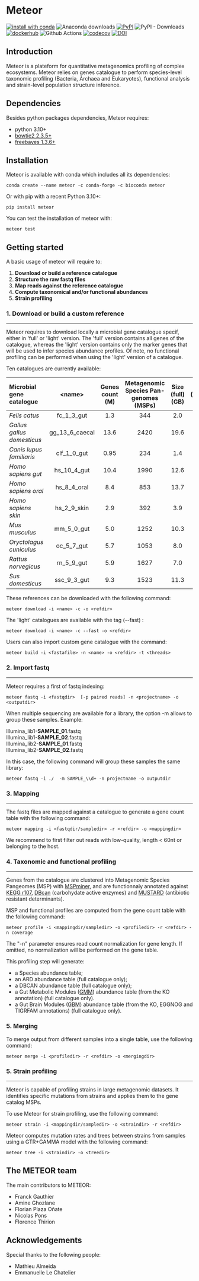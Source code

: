 # Meteor

[![install with conda](https://img.shields.io/conda/vn/bioconda/meteor?color=green&label=bioconda%2Fmeteor&logo=anaconda)](https://anaconda.org/bioconda/meteor)
![Anaconda downloads](https://anaconda.org/bioconda/meteor/badges/downloads.svg)
[![PyPI](https://img.shields.io/pypi/v/METEOR?label=pypi%20package)](https://pypi.org/project/meteor/)
![PyPI - Downloads](https://img.shields.io/pypi/dm/meteor?label=meteor%20on%20PyPi)
[![dockerhub](https://img.shields.io/docker/v/aghozlane/meteor?label=aghozlane/meteor&logo=docker)](https://hub.docker.com/r/aghozlane/meteor/)
![Github Actions](https://github.com/metagenopolis/meteor/actions/workflows/main.yml/badge.svg)
[![codecov](https://codecov.io/gh/metagenopolis/meteor/graph/badge.svg?token=AXAEIUY7DX)](https://codecov.io/gh/metagenopolis/meteor)
[![DOI](https://zenodo.org/badge/722959292.svg)](https://zenodo.org/doi/10.5281/zenodo.10912587)

## Introduction

Meteor is a plateform for quantitative metagenomics profiling of complex ecosystems.
Meteor relies on genes catalogue to perform species-level taxonomic profiling (Bacteria, Archaea and Eukaryotes), functional analysis and strain-level population structure inference.


## Dependencies

Besides python packages dependencies, Meteor requires:
- python 3.10+
- [bowtie2 2.3.5+](https://github.com/BenLangmead/bowtie2)
- [freebayes 1.3.6+](https://github.com/freebayes/freebayes)

## Installation

Meteor is available with conda which includes all its dependencies:
```
conda create --name meteor -c conda-forge -c bioconda meteor
```

Or with pip with a recent Python 3.10+:
```
pip install meteor
```
You can test the installation of meteor with:
```
meteor test
```
## Getting started

A basic usage of meteor will require to:
1. **Download or build a reference catalogue**
2. **Structure the raw fastq files**
3. **Map reads against the reference catalogue**
4. **Compute taxonomical and/or functional abundances**
5. **Strain profiling**

### 1. Download or build a custom reference
-------------------------------------------

Meteor requires to download locally a microbial gene catalogue specif, either in 'full' or 'light' version. The 'full' version contains all genes of the catalogue, whereas the 'light' version contains only the marker genes that will be used to infer species abundance profiles. Of note, no functional profiling can be performed when using the 'light' version of a catalogue.

Ten catalogues are currently available:

|  Microbial gene catalogue | \<name\> | Genes count (M) | Metagenomic Species Pan-genomes (MSPs) |Size (full) (GB) | Size (light) (GB)  | Description  |
|:---|:---:|:---:|:---:|:---:|:---:|:---:|
|  *Felis catus* | fc_1_3_gut  | 1.3  | 344 | 2.0 | 0.2 |[link](https://zenodo.org/records/12820763)
|  *Gallus gallus domesticus* | gg_13_6_caecal  | 13.6  | 2420 | 19.6 | 1.2 |[link](https://zenodo.org/records/12820776)
|  *Canis lupus familiaris* | clf_1_0_gut  | 0.95  | 234 | 1.4 | 0.1 |[link](https://zenodo.org/records/12820719)
| *Homo sapiens gut* |  hs_10_4_gut | 10.4  | 1990 | 12.6 | 0.7 |[link](https://zenodo.org/records/12820832)
| *Homo sapiens oral*  |  hs_8_4_oral | 8.4  | 853 | 13.7 | 0.5 |[link](https://zenodo.org/records/14181351)
| *Homo sapiens skin*  |  hs_2_9_skin | 2.9  | 392 | 3.9 | 0.2 |[link](https://zenodo.org/records/12820845)
| *Mus musculus*  | mm_5_0_gut  | 5.0  | 1252 | 10.3 | 0.6 |[link](https://zenodo.org/records/12821471)
| *Oryctolagus cuniculus* | oc_5_7_gut  | 5.7 | 1053 | 8.0 | 0.4 |[link](https://zenodo.org/records/12821585)
| *Rattus norvegicus* | rn_5_9_gut  | 5.9 | 1627 | 7.0 | 0.6 |[link](https://zenodo.org/records/13119584)
| *Sus domesticus* | ssc_9_3_gut  | 9.3  | 1523 | 11.3 | 0.7 |[link](https://zenodo.org/records/13119585)

These references can be downloaded with the following command:
```
meteor download -i <name> -c -o <refdir>
```
The 'light' catalogues are available with the tag (--fast) :
```
meteor download -i <name> -c --fast -o <refdir>
```

Users can also import custom gene catalogue with the command:
```
meteor build -i <fastafile> -n <name> -o <refdir> -t <threads>
```

### 2. Import fastq
-------------------
Meteor requires a first of fastq indexing:
```
meteor fastq -i <fastqdir>  [-p paired reads] -n <projectname> -o <outputdir>
```
When multiple sequencing are available for a library, the option -m allows to group these samples.
Example:

Illumina_lib1-**SAMPLE_01**.fastq <br />
Illumina_lib1-**SAMPLE_02**.fastq <br />
Illumina_lib2-**SAMPLE_01**.fastq <br />
Illumina_lib2-**SAMPLE_02**.fastq <br />

In this case, the following command will group these samples the same library:
```
meteor fastq -i ./  -m SAMPLE_\\d+ -n projectname -o outputdir
```

### 3. Mapping
----------------
The fastq files are mapped against a catalogue to generate a gene count table with the following command:
```
meteor mapping -i <fastqdir/sampledir> -r <refdir> -o <mappingdir>
```
We recommend to first filter out reads with low-quality, length < 60nt or belonging to the host.

### 4. Taxonomic and functional profiling
-------------------------

Genes from the catalogue are clustered into Metagenomic Species Pangeomes (MSP) with [MSPminer](https://academic.oup.com/bioinformatics/article/35/9/1544/5106712), and are functionnaly annotated against [KEGG r107](https://academic.oup.com/nar/article/36/suppl_1/D480/2507484), [DBcan](https://academic.oup.com/nar/article/51/W1/W115/7147496?login=true) (carbohydate active enzymes) and [MUSTARD](https://www.nature.com/articles/s41564-018-0292-6) (antibiotic resistant determinants).

 MSP and functional profiles are computed from the gene count table with the following command:

```
meteor profile -i <mappingdir/sampledir> -o <profiledir> -r <refdir> -n coverage
```

The "-n" parameter ensures read count normalization for gene length. If omitted, no normalization will be performed on the gene table.

This profiling step will generate:
- a Species abundance table;
- an ARD abundance table (full catalogue only);
- a DBCAN abundance table (full catalogue only);
- a Gut Metabolic Modules ([GMM](https://www.nature.com/articles/nmicrobiol201688)) abundance table (from the KO annotation) (full catalogue only).
- a Gut Brain Modules ([GBM](https://www.nature.com/articles/s41564-018-0337-x)) abundance table (from the KO, EGGNOG and TIGRFAM annotations) (full catalogue only).

### 5. Merging

To merge output from different samples into a single table, use the following command:

```
meteor merge -i <profiledir> -r <refdir> -o <mergingdir>
```

### 5. Strain profiling
-------------------------

Meteor is capable of profiling strains in large metagenomic datasets. It identifies specific mutations from strains and applies them to the  gene catalog MSPs.

To use Meteor for strain profiling, use the following command:
```
meteor strain -i <mappingdir/sampledir> -o <straindir> -r <refdir>
```

Meteor computes mutation rates and trees between strains from samples using a GTR+GAMMA model with the following command:
```
meteor tree -i <straindir> -o <treedir>
```

## The METEOR team
The main contributors to METEOR:

* Franck Gauthier
* Amine Ghozlane
* Florian Plaza Oñate
* Nicolas Pons
* Florence Thirion


## Acknowledgements
Special thanks to the following people:
* Mathieu Almeida
* Emmanuelle Le Chatelier
